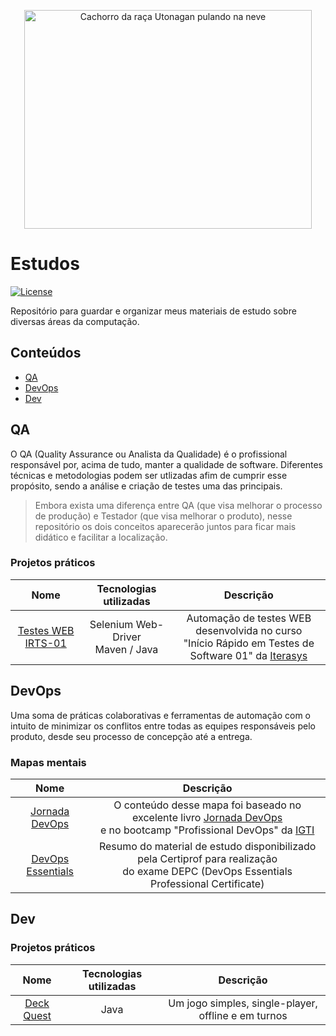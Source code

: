 <p align="center">
<a href="https://github.com/adiffpirate/estudos"><img width="460" height="350" alt="Cachorro da raça Utonagan pulando na neve" src="https://64.media.tumblr.com/tumblr_mdzzncUFqM1qg615co9_r1_1280.png"></a>
</p>

# Estudos
[![License](https://img.shields.io/badge/license-MIT-_red.svg)](https://opensource.org/licenses/MIT)

Repositório para guardar e organizar meus materiais de estudo sobre diversas áreas da computação.

## Conteúdos

- [QA](#qa)
- [DevOps](#devops)
- [Dev](#dev)

## QA

O QA (Quality Assurance ou Analista da Qualidade) é o profissional responsável por, acima de tudo, manter a qualidade de software. Diferentes técnicas e metodologias podem ser utlizadas afim de cumprir esse propósito, sendo a análise e criação de testes uma das principais. 

> Embora exista uma diferença entre QA (que visa melhorar o processo de produção) e Testador (que visa melhorar o produto), nesse repositório os dois conceitos aparecerão juntos para ficar mais didático e facilitar a localização.

### Projetos práticos 

Nome|Tecnologias utilizadas|Descrição
:---:|:-------------------:|:--------:
[Testes WEB IRTS-01](https://github.com/adiffpirate/estudos/tree/master/qa/testes-web-irts01)|Selenium Web-Driver<br>Maven / Java|Automação de testes WEB desenvolvida no curso <br>"Início Rápido em Testes de Software 01" da [Iterasys](https://iterasys.com.br/)

## DevOps

Uma soma de práticas colaborativas e ferramentas de automação com o intuito de minimizar os conflitos entre todas as equipes responsáveis pelo produto, desde seu processo de concepção até a entrega.

### Mapas mentais

Nome|Descrição
:--:|:-------:
[Jornada DevOps](https://github.com/adiffpirate/estudos/tree/master/devops/jornada-devops)|O conteúdo desse mapa foi baseado no excelente livro [Jornada DevOps](https://books.google.com.br/books/about/Jornada_DevOps_2a_edi%C3%A7%C3%A3o.html?id=gJTaDwAAQBAJ) <br>e no bootcamp "Profissional DevOps" da [IGTI](https://www.igti.com.br/)
[DevOps Essentials](https://github.com/adiffpirate/estudos/tree/master/devops/devops-essentials)|Resumo do material de estudo disponibilizado pela Certiprof para realização <br>do exame DEPC (DevOps Essentials Professional Certificate)

## Dev

### Projetos práticos

Nome|Tecnologias utilizadas|Descrição
:---:|:-------------------:|:--------:
[Deck Quest](https://github.com/adiffpirate/deck-quest)|Java|Um jogo simples, single-player, offline e em turnos
